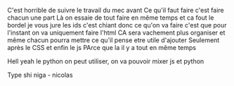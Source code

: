 C'est horrible de suivre le travail du mec avant
Ce qu'il faut faire c'est faire chacun une part
Là on essaie de tout faire en même temps et ca fout le bordel
je vous jure les ids c'est chiant
donc ce qu'on va faire c'est que pour l'instant on va uniquement faire l'html
CA sera vachement plus organiser
et même chacun pourra mettre ce qu'il pense etre utile d'ajouter
Seulement après le CSS 
et enfin le js
PArce que la il y a tout en même temps

Hell yeah le python on peut utiliser, on va pouvoir mixer js et python


Type shi niga - nicolas
